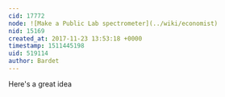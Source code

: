 ```yaml
---
cid: 17772
node: ![Make a Public Lab spectrometer](../wiki/economist)
nid: 15169
created_at: 2017-11-23 13:53:18 +0000
timestamp: 1511445198
uid: 519114
author: Bardet
---
```


Here's a great idea